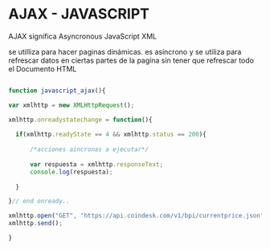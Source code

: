 # AJAX - JAVASCRIPT

AJAX significa Asyncronous JavaScript XML

se utilliza para hacer paginas dinámicas.
es asíncrono y se utiliza para refrescar datos en ciertas partes de la pagína sin tener que refrescar todo el Documento HTML


```javascript

function javascript_ajax(){

var xmlhttp = new XMLHttpRequest();

xmlhttp.onreadystatechange = function(){
  
  if(xmlhttp.readyState == 4 && xmlhttp.status == 200){
      
      /*acciones aincronas a ejecutar*/
      
      var respuesta = xmlhttp.responseText;
      console.log(respuesta);
    
  }

}// end onready..

xmlhttp.open("GET", "https://api.coindesk.com/v1/bpi/currentprice.json",true);
xmlhttp.send();

}


```
